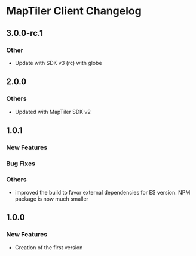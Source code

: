 # MapTiler Client Changelog

## 3.0.0-rc.1
### Other
- Update with SDK v3 (rc) with globe

## 2.0.0
### Others
- Updated with MapTiler SDK v2

## 1.0.1
### New Features
### Bug Fixes
### Others
- improved the build to favor external dependencies for ES version. NPM package is now much smaller

## 1.0.0
### New Features
- Creation of the first version
